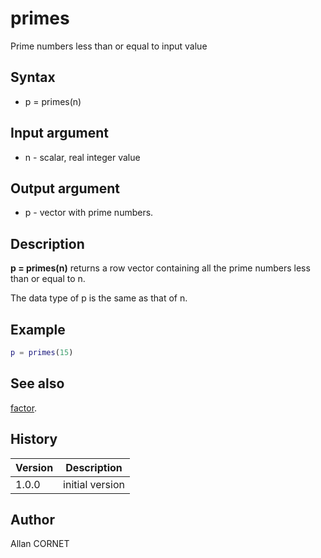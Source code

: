 

# primes

Prime numbers less than or equal to input value

## Syntax

- p = primes(n)

## Input argument

 - n - scalar, real integer value

## Output argument

 - p - vector with prime numbers.

## Description


  <p><b>p = primes(n)</b> returns a row vector containing all the prime numbers less than or equal to n.</p>
  <p>The data type of p is the same as that of n.</p>


## Example

```matlab
p = primes(15)
```

## See also

[factor](factor.md).
## History

|Version|Description|
|------|------|
|1.0.0|initial version|


## Author

Allan CORNET




